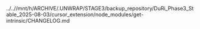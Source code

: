 ../..//mnt/h/ARCHIVE/.UNWRAP/STAGE3/backup_repository/DuRi_Phase3_Stable_2025-08-03/cursor_extension/node_modules/get-intrinsic/CHANGELOG.md